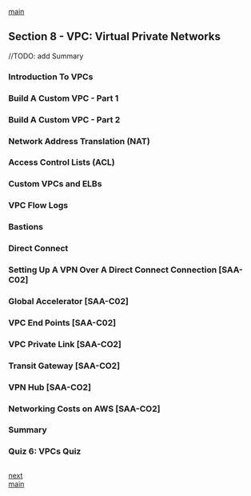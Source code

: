 <!--
// cSpell:ignore undecillion
 -->

[main](README.md)

## Section 8 - VPC: Virtual Private Networks

<!-- <details> -->
<summary>
//TODO: add Summary
</summary>

### Introduction To VPCs

### Build A Custom VPC - Part 1

### Build A Custom VPC - Part 2

### Network Address Translation (NAT)

### Access Control Lists (ACL)

### Custom VPCs and ELBs

### VPC Flow Logs

### Bastions

### Direct Connect

### Setting Up A VPN Over A Direct Connect Connection [SAA-C02]

### Global Accelerator [SAA-C02]

### VPC End Points [SAA-C02]

### VPC Private Link [SAA-CO2]

### Transit Gateway [SAA-CO2]

### VPN Hub [SAA-CO2]

### Networking Costs on AWS [SAA-CO2]

### Summary

### Quiz 6: VPCs Quiz

</details>

##

[next](Section_9_VPC.md)\
[main](README.md)

